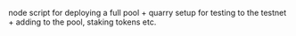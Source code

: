 node script for deploying a full pool + quarry setup for testing to the testnet + adding to the pool, staking tokens etc.
